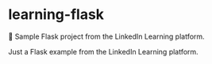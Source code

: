 # learning-flask
:blue_book: Sample Flask project from the LinkedIn Learning platform.

Just a Flask example from the LinkedIn Learning platform.

